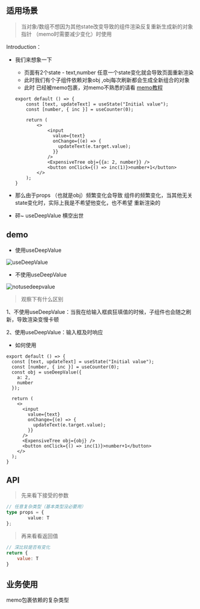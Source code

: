 ## 适用场景

> 当对象/数组不想因为其他state改变导致的组件渲染反复重新生成新的对象指针 （memo时需要减少变化）时使用

Introduction：

- 我们来想象一下

  - 页面有2个state - text,number 任意一个state变化就会导致页面重新渲染
  - 此时我们有个子组件依赖对象obj ,obj每次刷新都会生成全新组合的对象
  - 此时 <ExpensiveTree/> 已经被memo包裹，对memo不熟悉的请看 [memo教程]()

  ```tsx
  export default () => {
      const [text, updateText] = useState("Initial value");
      const [number, { inc }] = useCounter(0);
  
      return (
          <>
              <input
                value={text}
                onChange={(e) => {
                  updateText(e.target.value);
                }}
              />
              <ExpensiveTree obj={{a: 2, number}} />
              <button onClick={() => inc(1)}>number+1</button>
          </>
      );
  }
  ```

- 那么由于props （也就是obj）频繁变化会导致 <ExpensiveTree/> 组件的频繁变化，当其他无关state变化时，实际上我是不希望他变化，也不希望  <ExpensiveTree/> 重新渲染的
- 砰~ useDeepValue 横空出世

## demo

- 使用useDeepValue

![useDeepValue](https://raw.githubusercontent.com/caifeng123/pictures/master/useDeepValue.gif)

- 不使用useDeepValue

![notusedeepvalue](https://raw.githubusercontent.com/caifeng123/pictures/master/notusedeepvalue.gif)

> 观察下有什么区别

1、不使用useDeepValue：当我在给输入框疯狂填值的时候，子组件也会随之刷新，导致渲染变慢卡顿

2、使用useDeepValue：输入框及时响应

- 如何使用

```tsx
export default () => {
  const [text, updateText] = useState("Initial value");
  const [number, { inc }] = useCounter(0);
  const obj = useDeepValue({
    a: 2,
    number
  });

  return (
    <>
      <input
        value={text}
        onChange={(e) => {
          updateText(e.target.value);
        }}
      />
      <ExpensiveTree obj={obj} />
      <button onClick={() => inc(1)}>number+1</button>
    </>
  );
}
```



## API

> 先来看下接受的参数

```typescript
// 任意复杂类型（基本类型没必要用）
type props = {
		value: T
};
```

> 再来看看返回值

```js
// 深比较是否有变化
return {
	value: T
}
```

## 业务使用

memo包裹依赖的复杂类型